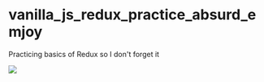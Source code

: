 # vanilla_js_redux_practice_absurd_emjoy
Practicing basics of Redux so I don't forget it

![](http://curric.rithmschool.com/r8/exercises/redux-mood-app/_images/moodchanger.gif)
